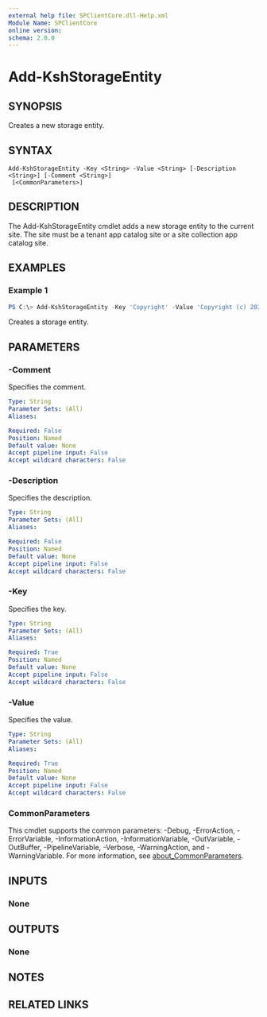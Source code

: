 ```yaml
---
external help file: SPClientCore.dll-Help.xml
Module Name: SPClientCore
online version:
schema: 2.0.0
---
```


# Add-KshStorageEntity

## SYNOPSIS
Creates a new storage entity.

## SYNTAX

```
Add-KshStorageEntity -Key <String> -Value <String> [-Description <String>] [-Comment <String>]
 [<CommonParameters>]
```

## DESCRIPTION
The Add-KshStorageEntity cmdlet adds a new storage entity to the current site.
The site must be a tenant app catalog site or a site collection app catalog site.

## EXAMPLES

### Example 1
```powershell
PS C:\> Add-KshStorageEntity -Key 'Copyright' -Value 'Copyright (c) 2021 karamem0'
```

Creates a storage entity.

## PARAMETERS

### -Comment
Specifies the comment.

```yaml
Type: String
Parameter Sets: (All)
Aliases:

Required: False
Position: Named
Default value: None
Accept pipeline input: False
Accept wildcard characters: False
```

### -Description
Specifies the description.

```yaml
Type: String
Parameter Sets: (All)
Aliases:

Required: False
Position: Named
Default value: None
Accept pipeline input: False
Accept wildcard characters: False
```

### -Key
Specifies the key.

```yaml
Type: String
Parameter Sets: (All)
Aliases:

Required: True
Position: Named
Default value: None
Accept pipeline input: False
Accept wildcard characters: False
```

### -Value
Specifies the value.

```yaml
Type: String
Parameter Sets: (All)
Aliases:

Required: True
Position: Named
Default value: None
Accept pipeline input: False
Accept wildcard characters: False
```

### CommonParameters
This cmdlet supports the common parameters: -Debug, -ErrorAction, -ErrorVariable, -InformationAction, -InformationVariable, -OutVariable, -OutBuffer, -PipelineVariable, -Verbose, -WarningAction, and -WarningVariable. For more information, see [about_CommonParameters](http://go.microsoft.com/fwlink/?LinkID=113216).

## INPUTS

### None

## OUTPUTS

### None

## NOTES

## RELATED LINKS
